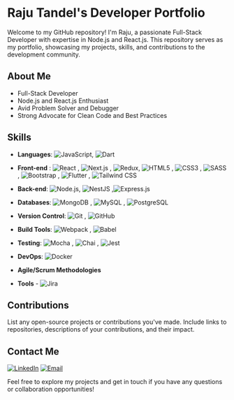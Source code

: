 # Raju Tandel's Developer Portfolio

Welcome to my GitHub repository! I'm Raju, a passionate Full-Stack Developer with expertise in Node.js and React.js. This repository serves as my portfolio, showcasing my projects, skills, and contributions to the development community.

## About Me

- Full-Stack Developer
- Node.js and React.js Enthusiast
- Avid Problem Solver and Debugger
- Strong Advocate for Clean Code and Best Practices

## Skills

- **Languages**: ![JavaScript](https://img.shields.io/badge/JavaScript-ES6+-F7DF1E?style=for-the-badge&logo=javascript&logoColor=black), ![Dart](https://img.shields.io/badge/Dart-0175C2?style=for-the-badge&logo=dart&logoColor=white)

- **Front-end** : ![React](https://img.shields.io/badge/React.js-20232A?style=for-the-badge&logo=react&logoColor=61DAFB)
, ![Next.js](https://img.shields.io/badge/Next.js-000000?style=for-the-badge&logo=nextdotjs&logoColor=white)
, ![Redux](https://img.shields.io/badge/Redux-764ABC?style=for-the-badge&logo=redux&logoColor=white), ![HTML5](https://img.shields.io/badge/HTML5-E34F26?style=for-the-badge&logo=html5&logoColor=white)
, ![CSS3](https://img.shields.io/badge/CSS3-1572B6?style=for-the-badge&logo=css3&logoColor=white)
, ![SASS](https://img.shields.io/badge/SASS-hotpink?style=for-the-badge&logo=sass&logoColor=white)
, ![Bootstrap](https://img.shields.io/badge/Bootstrap-563D7C?style=for-the-badge&logo=bootstrap&logoColor=white)
, ![Flutter](https://img.shields.io/badge/Flutter-02569B?style=for-the-badge&logo=flutter&logoColor=white)
, ![Tailwind CSS](https://img.shields.io/badge/Tailwind_CSS-38B2AC?style=for-the-badge&logo=tailwind-css&logoColor=white)

- **Back-end**: ![Node.js](https://img.shields.io/badge/Node.js-339933?style=for-the-badge&logo=nodedotjs&logoColor=white), ![NestJS](https://img.shields.io/badge/NestJS-E0234E?style=for-the-badge&logo=nestjs&logoColor=white)
,![Express.js](https://img.shields.io/badge/Express.js-404D59?style=for-the-badge)

- **Databases**: ![MongoDB](https://img.shields.io/badge/MongoDB-4EA94B?style=for-the-badge&logo=mongodb&logoColor=white)
, ![MySQL](https://img.shields.io/badge/MySQL-4479A1?style=for-the-badge&logo=mysql&logoColor=white)
, ![PostgreSQL](https://img.shields.io/badge/PostgreSQL-4169E1?style=for-the-badge&logo=postgresql&logoColor=white)


- **Version Control**: ![Git](https://img.shields.io/badge/Git-F05032?style=for-the-badge&logo=git&logoColor=white)
, ![GitHub](https://img.shields.io/badge/GitHub-100000?style=for-the-badge&logo=github&logoColor=white)

- **Build Tools**: ![Webpack](https://img.shields.io/badge/Webpack-8DD6F9?style=for-the-badge&logo=webpack&logoColor=black)
, ![Babel](https://img.shields.io/badge/Babel-F9DC3E?style=for-the-badge&logo=babel&logoColor=black)

- **Testing**: ![Mocha](https://img.shields.io/badge/Mocha-8D6748?style=for-the-badge&logo=mocha&logoColor=white)
, ![Chai](https://img.shields.io/badge/Chai-A30701?style=for-the-badge&logo=chai&logoColor=white)
, ![Jest](https://img.shields.io/badge/Jest-C21325?style=for-the-badge&logo=jest&logoColor=white)


- **DevOps**: ![Docker](https://img.shields.io/badge/Docker-2496ED?style=for-the-badge&logo=docker&logoColor=white)

- **Agile/Scrum Methodologies**
- **Tools** - ![Jira](https://img.shields.io/badge/Jira-0052CC?style=for-the-badge&logo=jira&logoColor=white)
  



## Contributions

List any open-source projects or contributions you've made. Include links to repositories, descriptions of your contributions, and their impact.

## Contact Me

[![LinkedIn](https://img.shields.io/badge/LinkedIn-0A66C2?style=for-the-badge&logo=linkedin&logoColor=white)](https://www.linkedin.com/in/raju-thandela-8a95b5232/) 
[![Email](https://img.shields.io/badge/Email-D14836?style=for-the-badge&logo=gmail&logoColor=white)](mailto:rajuthandela@gmail.com)


Feel free to explore my projects and get in touch if you have any questions or collaboration opportunities!


